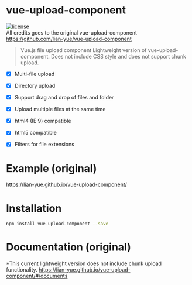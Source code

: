 # vue-upload-component
[![license](https://img.shields.io/github/license/lian-yue/vue-upload-component.svg?style=flat-square)](https://www.npmjs.com/package/vue-upload-component)  
All credits goes to the original vue-upload-component https://github.com/lian-yue/vue-upload-component

> Vue.js file upload component
> Lightweight version of vue-upload-component. Does not include CSS style and does not support chunk upload.


  - [x] Multi-file upload
  - [x] Directory upload
  - [x] Support drag and drop of files and folder
  - [x] Upload multiple files at the same time
  - [x] html4 (IE 9) compatible
  - [x] html5 compatible
  - [x] Filters for file extensions


# Example (original)

https://lian-yue.github.io/vue-upload-component/

# Installation

``` bash
npm install vue-upload-component --save
```

# Documentation (original)

*This current lightweight version does not include chunk upload functionality.
https://lian-yue.github.io/vue-upload-component/#/documents
